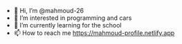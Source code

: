 - 👋 Hi, I’m @mahmoud-26
- 👀 I’m interested in programming and cars
- 🌱 I’m currently learning for the school
- 📫 How to reach me https://mahmoud-profile.netlify.app

<!---
mahmoud-26/mahmoud-26 is a ✨ special ✨ repository because its `README.md` (this file) appears on your GitHub profile.
You can click the Preview link to take a look at your changes.
--->
